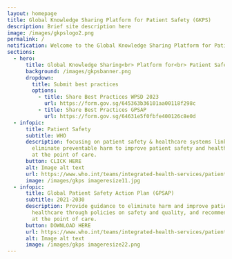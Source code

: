 ```yaml
---
layout: homepage
title: Global Knowledge Sharing Platform for Patient Safety (GKPS)
description: Brief site description here
image: /images/gkpslogo2.png
permalink: /
notification: Welcome to the Global Knowledge Sharing Platform for Patient Safety!
sections:
  - hero:
      title: Global Knowledge Sharing<br> Platform for<br> Patient Safety
      background: /images/gkpsbanner.png
      dropdown:
        title: Submit best practices
        options:
          - title: Share Best Practices WPSD 2023
            url: https://form.gov.sg/645363b36101aa00118f298c
          - title: Share Best Practices GPSAP
            url: https://form.gov.sg/64631e5f0fbfe400126c8e0d
  - infopic:
      title: Patient Safety
      subtitle: WHO
      description: focusing on patient safety & healthcare systems linkages to
        eliminate preventable harm to improve patient safety and health outcomes
        at the point of care.
      button: CLICK HERE
      alt: Image alt text
      url: https://www.who.int/teams/integrated-health-services/patient-safety
      image: /images/gkps imageresize11.jpg
  - infopic:
      title: Global Patient Safety Action Plan (GPSAP)
      subtitle: 2021-2030
      description: Provide guidance to eliminate harm and improve patient safety in
        healthcare through policies on safety and quality, and recommendations
        at the point of care.
      button: DOWNLOAD HERE
      url: https://www.who.int/teams/integrated-health-services/patient-safety/policy/global-patient-safety-action-plan
      alt: Image alt text
      image: /images/gkps imageresize22.png
---
```

